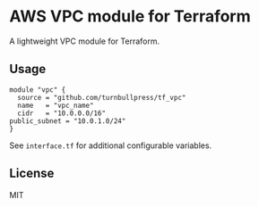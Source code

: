 # AWS VPC module for Terraform
A lightweight VPC module for Terraform.
## Usage
```
module "vpc" {
  source = "github.com/turnbullpress/tf_vpc"
  name   = "vpc_name"
  cidr   = "10.0.0.0/16"
public_subnet = "10.0.1.0/24"
}
```
See `interface.tf` for additional configurable variables.
## License
MIT
